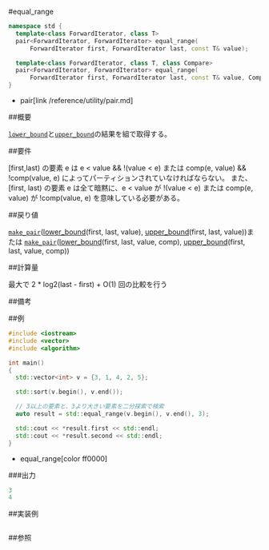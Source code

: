 #equal_range
```cpp
namespace std {
  template<class ForwardIterator, class T>
  pair<ForwardIterator, ForwardIterator> equal_range(
      ForwardIterator first, ForwardIterator last, const T& value);

  template<class ForwardIterator, class T, class Compare>
  pair<ForwardIterator, ForwardIterator> equal_range(
      ForwardIterator first, ForwardIterator last, const T& value, Compare comp);
}
```
* pair[link /reference/utility/pair.md]

##概要

[`lower_bound`](/reference/algorithm/lower_bound.md)と[`upper_bound`](/reference/algorithm/upper_bound.md)の結果を組で取得する。


##要件

[first,last) の要素 e は e < value && !(value < e) または comp(e, value) && !comp(value, e) によってパーティションされていなければならない。
また、[first, last) の要素 e は全て暗黙に、e < value が !(value < e) または comp(e, value) が !comp(value, e) を意味している必要がある。


##戻り値

[`make_pair`](/reference/utility/pair/make_pair.md)([lower_bound](/reference/algorithm/lower_bound.md)(first, last, value), [upper_bound](/reference/algorithm/upper_bound.md)(first, last, value))または
[`make_pair`](/reference/utility/pair/make_pair.md)([lower_bound](/reference/algorithm/lower_bound.md)(first, last, value, comp), [upper_bound](/reference/algorithm/upper_bound.md)(first, last, value, comp))


##計算量

最大で 2 * log2(last - first) + O(1) 回の比較を行う


##備考



##例

```cpp
#include <iostream>
#include <vector>
#include <algorithm>

int main()
{
  std::vector<int> v = {3, 1, 4, 2, 5};

  std::sort(v.begin(), v.end());

  // 3以上の要素と、3より大きい要素を二分探索で検索
  auto result = std::equal_range(v.begin(), v.end(), 3);

  std::cout << *result.first << std::endl;
  std::cout << *result.second << std::endl;
}
```
* equal_range[color ff0000]

###出力

```cpp
3
4
```

##実装例

```cpp
```

##参照
```